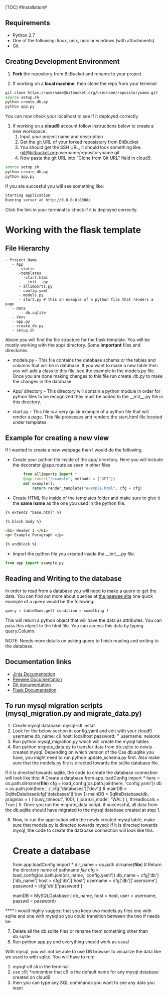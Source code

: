 [TOC]
#Installation#
## Requirements ##
* Python 2.7
* One of the following: linux, unix, mac or windows (with attachments)
* Git 

## Creating Development Environment ##

1. **Fork** the repository from BitBucket and rename to your project.

2. If working on a **local machine**, then clone the repo from your terminal

``` bash
git clone https://username@bitbucket.org/username/repositoryname.git
source setup.sh
python create_db.py
python app.py
```
You can now check your localhost to see if it deployed correctly.

3. If working on a **cloud9** account follow instructions below to create a new workspace.
    1. Input your project name and description
    2. Get the git URL of your forked reposistory from BitBucket
    3. You should get the SSH URL, it should look something like: git@bitbucket.org:username/repositoryname.git
    4. Now paste the git URL into "Clone from Git URL" field in cloud9.
``` bash
source setup.sh
python create_db.py
python app.py
``` 
If you are succesful you will see something like:
``` bash
Starting application
Running server at http://0.0.0.0:8080/
```
Click the link in your terminal to check if it is deployed correctly.

# Working with the flask template #
## File Hierarchy ##
```
- Project Name
   - App
      -static
      -templates
        -start.html
      - __init__.py
      - allImports.py
      - config.yaml
      - models.py
      - start.py # this an example of a python file that renders a page
   - Data
       - db.sqlite
   - Venv
   - app.py
   - create_db.py
   - setup.sh
```
Above you will find the file structure for the flask template. You will be mostly working with the app/ directory.
Some **important** files and directories.

* models.py - This file contains the database schema or the tables and columns that will be in database.
If you want to make a new table then you will add a class to this file, see the example in the models.py file.
Once you are done making changes to this file run create_db.py to make the changes in the database.

* App/ directory - This directory will contain a python module in order for python files to be recognized they must be added to the \_\_init\_\_.py file in this directory.

* start.py - This file is a very quick example of a python file that will render a page. This file processes and renders the start.html file located under templates.

## Example for creating a new view ##
If I wanted to create a new webpage then I would do the following.

* Create your python file inside of the app/ directory. Here you will include the decorator @app.route as seen in other files
```python
        from allImports import *
        @app.route("/example", methods = ["GET"])
        def example():
            return render_template("example.html", cfg = cfg)
```
* Create HTML file inside of the templates folder and make sure to give it the **same name** as the one you used in the python file.
```HTML
{% extends "base.html" %}

{% block body %}

<h1> Header 1 </h1>
<p> Example Paragraph </p>

{% endblock %}
```
* Import the python file you created inside the \_\_init\_\_.py file.
```Python
from app import example.py
```

## Reading and Writing to the database ##

In order to read from a database you will need to make a query to get the data. You can find out more about queries at [the peewee site](http://docs.peewee-orm.com/en/latest/peewee/querying.html)
one quick example of a query would be the following:
```python
query = tableName.get( condition = something )
```
This will return a python object that will have the data as attributes. You can pass this object to the html file. You can access this data by typing query.Column. 

NOTE: Needs more details on asking query to finish reading and writing to the database.

## Documentation links ##

* [Jinja Documentation](http://jinja.pocoo.org/)
* [Peewee Documentation](http://docs.peewee-orm.com/en/latest/)
* [Git documentation](https://git-scm.com/documentation)
* [Flask Documentation](http://flask.pocoo.org/docs/0.10/)


## To run mysql migration scripts (mysql_migration.py and migrate_data.py)
1. Create mysql database: mysql-ctl install
2. Look for the below section in config.yaml and edit with your cloud9 username
      db_name: c9
      host: localhost
      password: ''
      username: nelsonk 
3. Run python mysql_migration.py which will create the mysql tables 
4. Run python migrate_data.py to transfer data from db.sqlite to newly created mysql. 
Depending on which version of the Cas db.sqlite you have, you might need to run python update_schema.py first. 
Also make sure that the models.py file is directed towards the sqlite database file.

If it is directed towards sqlite, the code to create the database connection will look like this: 
    # Create a database
    from app.loadConfig import *
    here = os.path.dirname(__file__)
    cfg       = load_config(os.path.join(here, 'config.yaml'))
    db	  = os.path.join(here,'../',cfg['databases']['dev']) 
    # mainDB    = SqliteDatabase(cfg['databases']['dev'])
    mainDB    = SqliteDatabase(db,
                              pragmas = ( ('busy_timeout',  100),
                                          ('journal_mode', 'WAL')
                                      ),
                              threadlocals = True
                              )
5. Once you run the migrate_data script, if successful, all data from the db.sqlite 
should have migrated to the mysql database created at step 1.  

6. Now, to run the application with the newly created mysql table, make sure that models.py is directed towards mysql: 
If it is directed towards mysql, the code to create the database connection will look like this: 
    # Create a database
    from app.loadConfig import *
    dir_name   = os.path.dirname(__file__) # Return the directory name of pathname _file_
    cfg        = load_config(os.path.join(dir_name, 'config.yaml'))
    db_name    = cfg['db']['db_name']
    host       = cfg['db']['host']
    username   = cfg['db']['username']
    password   = cfg['db']['password']
    
    mainDB     = MySQLDatabase ( db_name, host = host, user = username, passwd = password)

**** I would highly suggest that you keep two models.py files one with sqlite and one with mysql so you could transition between the two if needs be.

7. Delete all the db.sqlite files or rename them something other than db.sqlite 
8. Run python app.py and everything should work as usual 


With mysql, you will not be able to use DB browser to visualize the data like we used to with sqlite. You will have to run: 
1. mysql-ctl cli in the terminal
2. use c9; *remember that c9 is the default name for any mysql database created on cloud9
3. then you can type any SQL commands you want to see any data you want

